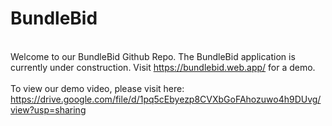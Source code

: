 # BundleBid
<br />
Welcome to our BundleBid Github Repo. The BundleBid application is currently under construction. 
Visit <a href="https://bundlebid.web.app/">https://bundlebid.web.app/</a> for a demo.
<br />
<br />
To view our demo video, please visit here: <a href="https://drive.google.com/file/d/1pq5cEbyezp8CVXbGoFAhozuwo4h9DUvg/view?usp=sharing">https://drive.google.com/file/d/1pq5cEbyezp8CVXbGoFAhozuwo4h9DUvg/view?usp=sharing</a>